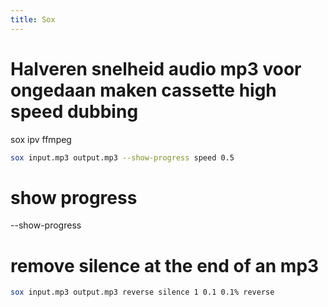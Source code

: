 ```yaml
---
title: Sox
---
```


# Halveren snelheid audio mp3 voor ongedaan maken cassette high speed dubbing
sox ipv ffmpeg

```bash
sox input.mp3 output.mp3 --show-progress speed 0.5
```

# show progress
--show-progress

# remove silence at the end of an mp3
```bash
sox input.mp3 output.mp3 reverse silence 1 0.1 0.1% reverse
```
